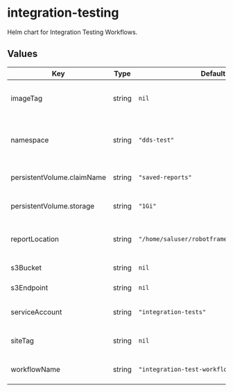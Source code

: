 # integration-testing

Helm chart for Integration Testing Workflows.

## Values

| Key | Type | Default | Description |
|-----|------|---------|-------------|
| imageTag | string | `nil` | The image tag for the Integration Test runner container |
| namespace | string | `"dds-test"` | Namespace where the Workflow related APIs will be created. |
| persistentVolume.claimName | string | `"saved-reports"` | PVC name for saving the reports |
| persistentVolume.storage | string | `"1Gi"` | Storage size request for the PVC |
| reportLocation | string | `"/home/saluser/robotframework_EFD/Reports"` | Container location of the RobotFramework reports |
| s3Bucket | string | `nil` | The S3 bucket name to use |
| s3Endpoint | string | `nil` | The URL for the S3 instance |
| serviceAccount | string | `"integration-tests"` | This sets the service account name |
| siteTag | string | `nil` | The site tag for the resource location |
| workflowName | string | `"integration-test-workflow"` | Name for the top-level workflow |
